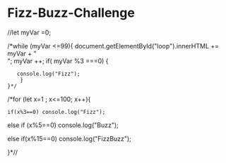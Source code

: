 # Fizz-Buzz-Challenge
//let myVar =0;

/*while (myVar <=99){
    document.getElementById("loop").innerHTML +=
    myVar + "<br>";
    myVar ++;
    if( myVar %3 ===0) {
      
       console.log("Fizz");
        }
    }*/

  /*for (let x=1 ; x<=100; x++){
  

    if(x%3==0) console.log("Fizz");
   
   
   else if (x%5==0) console.log("Buzz");

   else if(x%15==0) console.log("FizzBuzz");

   }*//